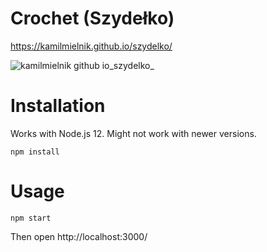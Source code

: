 # Crochet (Szydełko)

https://kamilmielnik.github.io/szydelko/

![kamilmielnik github io_szydelko_](https://user-images.githubusercontent.com/6830683/201760705-f5cfd5c4-04ae-4fb7-bfb6-33c888195945.png)


# Installation

Works with Node.js 12. Might not work with newer versions.

```Shell
npm install
```

# Usage

```Shell
npm start
```

Then open http://localhost:3000/
